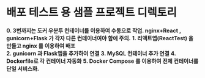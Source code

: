 # 배포 테스트 용 샘플 프로젝트 디렉토리  

**0. 3번까지는 도커 우분투 컨테이너를 이용하여 수동으로 작업. nginx+React , gunicorn+Flask 가 각자 다른 컨테이너여야 함에 주의.**
**1. 리액트앱(ReactTest) 을 만들고 nginx 를 이용하여 배포**  
**2. gunicorn 과 Flask앱을 추가하여 연결**
**3. MySQL 컨테이너 추가 연결**
**4. Dockerfile로 각 컨테이너 자동화**
**5. Docker Compose 를 이용하여 전체 컨테이너를 단일 서비스화.**  